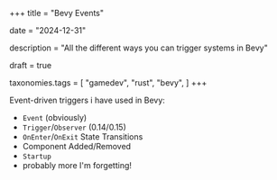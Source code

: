 +++
title = "Bevy Events"

date = "2024-12-31"

description = "All the different ways you can trigger systems in Bevy"

draft = true

taxonomies.tags = [
    "gamedev",
    "rust",
    "bevy",
]
+++

Event-driven triggers i have used in Bevy:

* `Event` (obviously)
* `Trigger`/`Observer` (0.14/0.15)
* `OnEnter`/`OnExit` State Transitions
* Component Added/Removed
* `Startup`
* probably more I'm forgetting!
